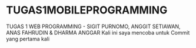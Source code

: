# TUGAS1MOBILEPROGRAMMING
TUGAS 1 WEB PROGRAMMING - SIGIT PURNOMO, ANGGIT SETIAWAN, ANAS FAHRUDIN &amp; DHARMA ANGGAR
Kali ini saya mencoba untuk Commit yang pertama kali
